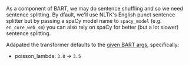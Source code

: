 As a component of BART, we may do sentence shuffling and so we need sentence splitting. By dfault, we'll use NLTK's 
English punct sentence splitter but by passing a spaCy model name to `spacy_model` (e.g. `en_core_web_sm`) you can 
also rely on spaCy for better (but a lot slower) sentence splitting.

Adapated the transformer defaults to the [given BART args](https://github.com/facebookresearch/fairseq/issues/1899#issuecomment-1069429320), specifically:

- poisson_lambda: `3.0` -> `3.5`

